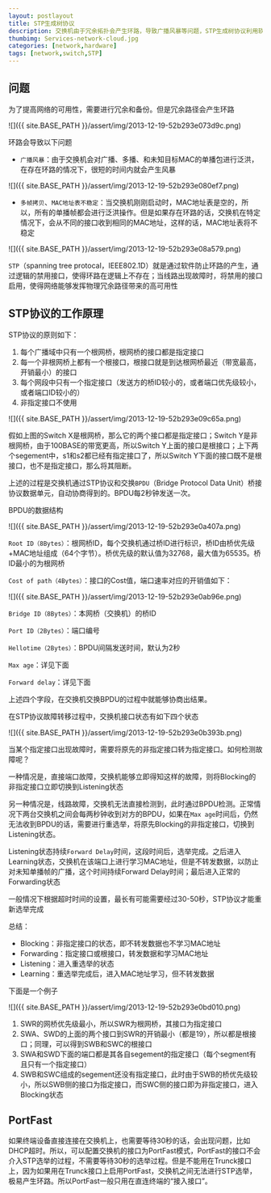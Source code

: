 ```yaml
---
layout: postlayout
title: STP生成树协议
description: 交换机由于冗余拓扑会产生环路，导致广播风暴等问题，STP生成树协议利用软件协议暂时逻辑上阻断冗余接口，使得全网没有环路。当网络出现故障的时候，逻辑上被阻断的接口能够自动在30-50秒内重新开启并保证全网的畅通
thumbimg: Services-network-cloud.jpg
categories: [network,hardware]
tags: [network,switch,STP]
---
```


## 问题

为了提高网络的可用性，需要进行冗余和备份。但是冗余路径会产生环路

![]({{ site.BASE_PATH }}/assert/img/2013-12-19-52b293e073d9c.png)

环路会导致以下问题

- `广播风暴`：由于交换机会对广播、多播、和未知目标MAC的单播包进行泛洪，在存在环路的情况下，很短的时间内就会产生风暴

![]({{ site.BASE_PATH }}/assert/img/2013-12-19-52b293e080ef7.png)


- `多帧拷贝`、`MAC地址表不稳定`：当交换机刚刚启动时，MAC地址表是空的，所以，所有的单播帧都会进行泛洪操作。但是如果存在环路的话，交换机在特定情况下，会从不同的接口收到相同的MAC地址，这样的话，MAC地址表将不稳定

![]({{ site.BASE_PATH }}/assert/img/2013-12-19-52b293e08a579.png)


`STP`（spanning tree protocal，IEEE802.1D）就是通过软件防止环路的产生，通过逻辑的禁用接口，使得环路在逻辑上不存在；当线路出现故障时，将禁用的接口启用，使得网络能够发挥物理冗余路径带来的高可用性

 

## STP协议的工作原理

STP协议的原则如下：

1. 每个广播域中只有一个根网桥，根网桥的接口都是指定接口
2. 每一个非根网桥上都有一个根接口，根接口就是到达根网桥最近（带宽最高，开销最小）的接口
3. 每个网段中只有一个指定接口（发送方的桥ID较小的，或者端口优先级较小，或者端口ID较小的）
4. 非指定接口不使用

![]({{ site.BASE_PATH }}/assert/img/2013-12-19-52b293e09c65a.png)

假如上图的Switch X是根网桥，那么它的两个接口都是指定接口；Switch Y是非根网桥，由于100BASE的带宽更高，所以Switch Y上面的接口是根接口；上下两个segement中，s1和s2都已经有指定接口了，所以Switch Y下面的接口既不是根接口，也不是指定接口，那么将其阻断。

上述的过程是交换机通过STP协议和交换`BPDU`（Bridge Protocol Data Unit）桥接协议数据单元，自动协商得到的。BPDU每2秒钟发送一次。

BPDU的数据结构

![]({{ site.BASE_PATH }}/assert/img/2013-12-19-52b293e0a407a.png)

`Root ID（8Bytes）`：根网桥ID，每个交换机通过桥ID进行标识，桥ID由桥优先级+MAC地址组成（64个字节）。桥优先级的默认值为32768，最大值为65535。桥ID最小的为根网桥

`Cost of path（4Bytes）`：接口的Cost值，端口速率对应的开销值如下：

![]({{ site.BASE_PATH }}/assert/img/2013-12-19-52b293e0ab96e.png)

`Bridge ID（8Bytes）`：本网桥（交换机）的桥ID

`Port ID（2Bytes）`：端口编号

`Hellotime（2Bytes）`：BPDU间隔发送时间，默认为2秒

`Max age`：详见下面

`Forward delay`：详见下面

 

上述四个字段，在交换机交换BPDU的过程中就能够协商出结果。

在STP协议故障转移过程中，交换机接口状态有如下四个状态

![]({{ site.BASE_PATH }}/assert/img/2013-12-19-52b293e0b393b.png)

当某个指定接口出现故障时，需要将原先的非指定接口转为指定接口。如何检测故障呢？

一种情况是，直接端口故障，交换机能够立即得知这样的故障，则将Blocking的非指定接口立即切换到Listening状态

另一种情况是，线路故障，交换机无法直接检测到，此时通过BPDU检测。正常情况下两台交换机之间会每两秒钟收到对方的BPDU，如果在`Max age`时间后，仍然无法收到BPDU的话，需要进行重选举，将原先Blocking的非指定接口，切换到Listening状态。

Listening状态持续`Forward Delay`时间，这段时间后，选举完成。之后进入Learning状态，交换机在该端口上进行学习MAC地址，但是不转发数据，以防止对未知单播帧的广播，这个时间持续Forward Delay时间；最后进入正常的Forwarding状态

一般情况下根据超时时间的设置，最长有可能需要经过30-50秒，STP协议才能重新选举完成

总结：

- Blocking：非指定接口的状态，即不转发数据也不学习MAC地址
- Forwarding：指定接口或根接口，转发数据和学习MAC地址
- Listening：进入重选举的状态
- Learning：重选举完成后，进入MAC地址学习，但不转发数据
 

下面是一个例子

![]({{ site.BASE_PATH }}/assert/img/2013-12-19-52b293e0bd010.png)

1. SWR的网桥优先级最小，所以SWR为根网桥，其接口为指定接口
2. SWA、SWD的上面的两个接口到SWR的开销最小（都是19），所以都是根接口；同理，可以得到SWB和SWC的根接口
3. SWA和SWD下面的端口都是其各自segement的指定接口（每个segment有且只有一个指定接口）
4. SWB和SWC组成的segement还没有指定接口，此时由于SWB的桥优先级较小，所以SWB侧的接口为指定接口，而SWC侧的接口即为非指定接口，进入Blocking状态
 

## PortFast

如果终端设备直接连接在交换机上，也需要等待30秒的话，会出现问题，比如DHCP超时。所以，可以配置交换机的接口为PortFast模式，PortFast的接口不会介入STP选举的过程，不需要等待30秒的选举过程。但是不能用在Trunck接口上，因为如果用在Trunck接口上启用PortFast，交换机之间无法进行STP选举，极易产生环路。所以PortFast一般只用在直连终端的“接入接口”。